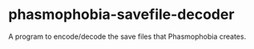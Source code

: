 # phasmophobia-savefile-decoder
A program to encode/decode the save files that Phasmophobia creates.
